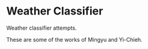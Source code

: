 # Weather Classifier

Weather classifier attempts.

These are some of the works of Mingyu and Yi-Chieh.
